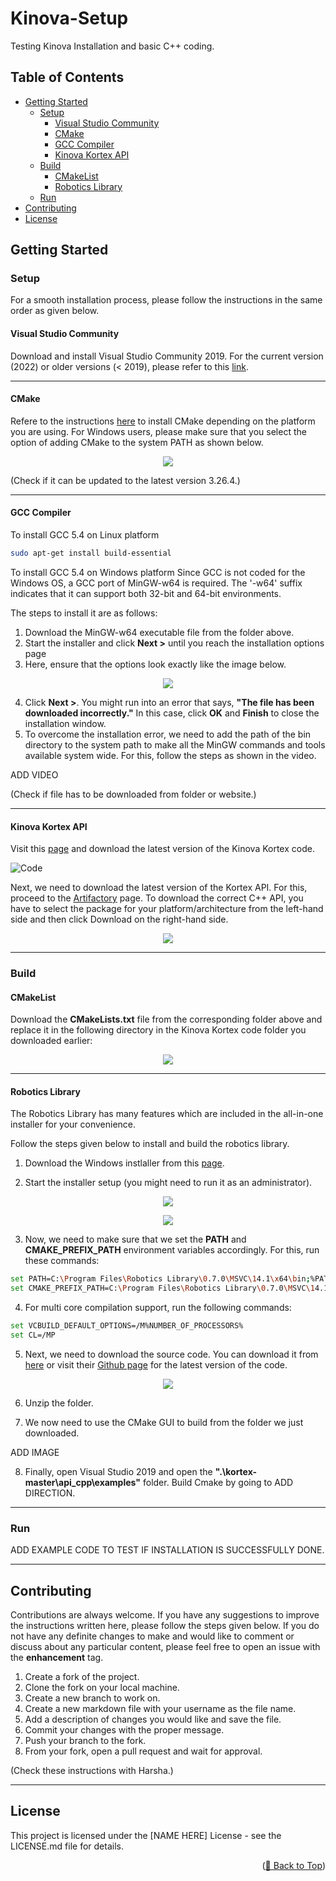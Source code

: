 # Kinova-Setup
Testing Kinova Installation and basic C++ coding.

## Table of Contents

- [Getting Started](#getting-started)
  - [Setup](#setup)
    - [Visual Studio Community](#visual-studio-community)
    - [CMake](#cmake)
    - [GCC Compiler](#gcc-compiler)
    - [Kinova Kortex API](#kinova-kortex-api)
  - [Build](#build)
    - [CMakeList](#cmakelist)
    - [Robotics Library](#robotics-library)
  - [Run](#run)
- [Contributing](#contributing)
- [License](#license)

## Getting Started

### Setup
For a smooth installation process, please follow the instructions in the same order as given below.
#### Visual Studio Community
Download and install Visual Studio Community 2019. For the current version (2022) or older versions (< 2019), please refer to this <a href="https://visualstudio.microsoft.com/downloads/">link</a>.

---

#### CMake
Refere to the instructions <a href="https://cmake.org/install/">here</a> to install CMake depending on the platform you are using. For Windows users, please make sure that you select the option of adding CMake to the system PATH as shown below.

<p align="center">
  <img src="./data/CMake_Windows_install_path.png">
</p>

(Check if it can be updated to the latest version 3.26.4.)

---

#### GCC Compiler
To install GCC 5.4 on Linux platform
```sh
sudo apt-get install build-essential
```

To install GCC 5.4 on Windows platform
Since GCC is not coded for the Windows OS, a GCC port of MinGW-w64 is required. The '-w64' suffix indicates that it can support both 32-bit and 64-bit environments.

The steps to install it are as follows:
1. Download the MinGW-w64 executable file from the folder above.
2. Start the installer and click **Next >** until you reach the installation options page
3. Here, ensure that the options look exactly like the image below.

<p align="center">
  <img src="./data/GCC_Windows_install_settings.png">
</p>

4. Click **Next >**. You might run into an error that says, **"The file has been downloaded incorrectly."** In this case, click **OK** and **Finish** to close the installation window.
5. To overcome the installation error, we need to add the path of the bin directory to the system path to make all the MinGW commands and tools available system wide. For this, follow the steps as shown in the video.

ADD VIDEO

(Check if file has to be downloaded from folder or website.)

---

#### Kinova Kortex API
Visit this <a href="https://github.com/Kinovarobotics/kortex">page</a> and download the latest version of the Kinova Kortex code.

![Code](./data/Kinova_Code.gif)

Next, we need to download the latest version of the Kortex API. For this, proceed to the <a href="https://artifactory.kinovaapps.com/ui/repos/tree/General/generic-public%2Fkortex%2FAPI%2F2.3.0%2Fwindows_x86-64_msvc-2019.zip">Artifactory</a> page. To download the correct C++ API, you have to select the package for your platform/architecture from the left-hand side and then click Download on the right-hand side.

<p align="center">
  <img src="./data/KinovaAPI.png">
</p>

---

### Build
#### CMakeList
Download the **CMakeLists.txt** file from the corresponding folder above and replace it in the following directory in the Kinova Kortex code folder you downloaded earlier:

<p align="center">
  <img src="./data/CMakeList.png">
</p>

---

#### Robotics Library

The Robotics Library has many features which are included in the all-in-one installer for your convenience.

Follow the steps given below to install and build the robotics library.

1. Download the Windows instlaller from this <a href="https://www.roboticslibrary.org/download">page</a>.

2. Start the installer setup (you might need to run it as an administrator).

<p align="center">
  <img src="./data/RL_Installer_1.png">
</p>

<p align="center">
  <img src="./data/RL_Installer_2.png">
</p>

3. Now, we need to make sure that we set the **PATH** and **CMAKE_PREFIX_PATH** environment variables accordingly. For this, run these commands:
```sh
set PATH=C:\Program Files\Robotics Library\0.7.0\MSVC\14.1\x64\bin;%PATH%
set CMAKE_PREFIX_PATH=C:\Program Files\Robotics Library\0.7.0\MSVC\14.1\x64;%CMAKE_PREFIX_PATH%
```

4. For multi core compilation support, run the following commands:
```sh
set VCBUILD_DEFAULT_OPTIONS=/M%NUMBER_OF_PROCESSORS%
set CL=/MP
```

5. Next, we need to download the source code. You can download it from <a href="https://www.roboticslibrary.org/download">here</a> or visit their <a href="https://github.com/roboticslibrary/rl">Github page</a> for the latest version of the code.

<p align="center">
  <img src="./data/RL_Source_code.png">
</p>

6. Unzip the folder.

7. We now need to use the CMake GUI to build from the folder we just downloaded.

ADD IMAGE

8. Finally, open Visual Studio 2019 and open the **".\kortex-master\api_cpp\examples"** folder. Build Cmake by going to ADD DIRECTION.

---

### Run
ADD EXAMPLE CODE TO TEST IF INSTALLATION IS SUCCESSFULLY DONE.

---

## Contributing
Contributions are always welcome. If you have any suggestions to improve the instructions written here, please follow the steps given below. If you do not have any definite changes to make and would like to comment or discuss about any particular content, please feel free to open an issue with the **enhancement** tag.

1. Create a fork of the project.
2. Clone the fork on your local machine.
3. Create a new branch to work on.
4. Create a new markdown file with your username as the file name.
5. Add a description of changes you would like and save the file.
4. Commit your changes with the proper message.
5. Push your branch to the fork.
6. From your fork, open a pull request and wait for approval.

(Check these instructions with Harsha.)

---

## License
This project is licensed under the [NAME HERE] License - see the LICENSE.md file for details.

<p align="right">(<a href="#readme-top">🔼 Back to Top</a>)</p>


